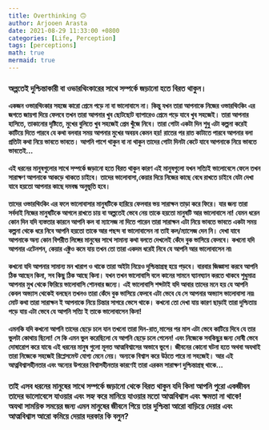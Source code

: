 ```yaml
---
title: Overthinking 🙃
author: Arjooen Arasta
date: 2021-08-29 11:33:00 +0800
categories: [Life, Perception]
tags: [perceptions]
math: true
mermaid: true
---
```




<h3> অল্পতেই দুশ্চিন্তাকারী বা ওভারথিংকারের সাথে সম্পর্কে জড়ানো হতে বিরত থাকুন। </h3>

<p><b>একজন ওভারথিংকার সহজে কারো প্রেমে পড়ে না বা ভালোবাসে না। কিন্তু যখন তারা আপনাকে নিজের ওভারথিংকিং এর জগতে জায়গা দিয়ে ফেলবে তখন
তারা আপনার খুব ছোটছোট ব্যাপারেও প্রেমে পড়ে যাবে খুব সহজেই। তারা আপনার হাসিতে, তাকানোর দৃষ্টিতে, মুখের বুলিতে খুব সহজেই প্রেম খুঁজে নিবে। 
তারা গোটা একটা দিন শুধু এটা কল্পনা করেই কাটিয়ে দিতে পারবে যে কথা বলবার সময় আপনার মুখের অবয়ব কেমন হয়! রাতের পর রাত কাটাতে পারবে আপনার বলা প্রতিটা কথা নিয়ে ভাবতে ভাবতে। আপনি পাশে থাকুন বা না থাকুন তাদের গোটা দিনটা কেটে যাবে আপনাকে নিয়ে ভাবতে ভাবতেই...
<br>
<br>
    এই ধরনের মানুষগুলোর সাথে সম্পর্কে জড়ানো হতে বিরত থাকুন কারণ এই মানুষগুলো যখন সত্যিই ভালোবেসে ফেলে তখন সারাক্ষণ আপনাকে আকড়ে থাকতে চাইবে। তাদের ভালোবাসা,কেয়ার দিয়ে নিজের কাছে বেধে রাখতে চাইবে যেটা দেখা যাবে হয়তো আপনার কাছে দমবন্ধ অনুভূতি হবে। 
<br>
<br>
তাদের ওভারথিংকিং এর ফলে ভালোবাসার মানুষটিকে হারিয়ে ফেলবার ভয় সারাক্ষন তাড়া করে ফিরে। যার জন্য তারা সর্বদাই নিজের মানুষটিকে আগলে রাখতে চায় বা অল্পতেই ভেবে নেয় তাকে হয়তো মানুষটি আর ভালোবাসে না! যেমন ধরেন কোন দিন যদি ব্যস্ততার কারনে আপনি কল বা ম্যাসেজ না দিতে পারেন তারা সারাক্ষন এটা নিয়ে ভাবতে ভাবতে একটা সময় কল্পনা থেকে ধরে নিবে আপনি হয়তো তাকে আর পছন্দ বা ভালোবাসেন না তাই কল/ম্যাসেজ দেন নি। দেখা যাবে আপনাকে অন্য কোন বিপরীত লিঙ্গের মানুষের সাথে সামান্য কথা বলতে দেখলেই কেঁদে বুক ভাসিয়ে ফেলবে। কখনো যদি আপনার এটেনশন, কেয়ার এক্টুও কমে যায় তখন তো তারা একদম ধরেই নিবে যে আপনি আর ভালোবাসেন না৷ 
<br> 
<br> 
 কখনো যদি আপনার সামান্য মন খারাপ ও থাকে তারা অইটা নিয়েও দুশ্চিন্তাগ্রস্থ হয়ে পড়বে। বারবার জিজ্ঞাসা করবে আপনি ঠিক আছেন কিনা, সব কিছু ঠিক আছে কিনা। যখন তখন ভালোবাসি বলে কানের সামনে ঘ্যানঘ্যান করতে থাকবে শুধুমাত্র আপনার মুখ থেকে ফিরিয়ে ভালোবাসি শোনবার জন্যে। এই ভালোবাসি শব্দটাই যদি আবার তাদের মনে হয় যে আপনি কেবল অভ্যাস থেকেই বলছেন তখনও তারা কেঁদে বুক ভাসিয়ে ফেলবে এটা ভেবে যে সে আপনার অভ্যাস ভালোবাসা নয়৷ মোট কথা তারা সারাক্ষন ই আপনাকে নিয়ে চিন্তার সাগরে ভেসে থাকে। কখনো তো দেখা যায় কারণ ছাড়াই তারা দুশ্চিতায় পড়ে যায় এটা  ভেবে যে আপনি সত্যি ই তাকে ভালোবাসেন কিনা! 
 <br>
 <br>
 এমনকি যদি কখনো আপনি তাদের ছেড়ে চলে যান তখনো তারা দিন-রাত,মাসের পর মাস এটা ভেবে কাটিয়ে দিবে যে তার ভুলটা কোথায় ছিলো! সে কি এমন ভুল করেছিলো যে আপনি ছেড়ে চলে গেলেন! এবং নিজেকে সবকিছুর জন্য দোষী ভেবে দোষারোপ করে যাবে৷ 
 এই ধরনের মানুষ গুলো মূলত আত্মবিশ্বাসের অভাবে ভুগে। জীবনের কোনো ঘটনা হতে অথবা অযথাই তারা নিজেকে সহজেই রিপ্লেসমেন্ট যোগ্য মেনে নেয়। অন্যকে বিশ্বাস করে উঠতে পারে না সহজেই। আর এই আত্নবিশ্বাসহীনতার এবং অন্যের উপরের বিশ্বাসহীনতার কারণেই তারা এরকম সারাক্ষণ দুশ্চিন্তাগ্রস্থ থাকে...
 </b></p>

<h3> তাই এসব ধরনের মানুষের সাথে সম্পর্কে জড়ানো থেকে বিরত থাকুন যদি কিনা আপনি পুরো  একজীবন তাদের ভালোবেসে যাওয়ার এবং সহ্য করে মানিয়ে যাওয়ার মতো আত্মবিশ্বাস এবং ক্ষমতা না থাকে!
<br>
অযথা সাময়িক সময়ের জন্য এমন মানুষের জীবনে গিয়ে তার দুশ্চিন্তা আরো বাড়িয়ে দেয়ার এবং আত্মবিশ্বাস আরো কমিয়ে দেয়ার দরকার কি বলুন?</h3>
